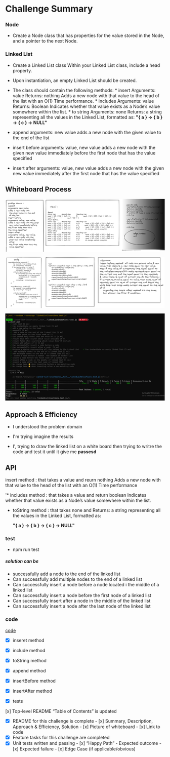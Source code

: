 # Challenge Summary

### Node
* Create a Node class that has properties for the value stored in the Node, and a pointer to the next Node.
### Linked List
* Create a Linked List class Within your Linked List class, include a head property.
* Upon instantiation, an empty Linked List should be created.
* The class should contain the following methods:
      * insert
            Arguments: value
          Returns: nothing
            Adds a new node with that value to the head of the list with an O(1) Time performance.
      * includes
          Arguments: value
        Returns: Boolean
           Indicates whether that value exists as a Node’s value somewhere within the list.
          * to string
               Arguments: none
                   Returns: a string representing all the values in the Linked List, formatted as:
                             **"{ a } -> { b } -> { c } -> NULL"**

* append
arguments: new value
adds a new node with the given value to the end of the list
* insert before
arguments: value, new value
adds a new node with the given new value immediately before the first node that has the value specified
* insert after
arguments: value, new value
adds a new node with the given new value immediately after the first node that has the value specified

## Whiteboard Process


![white board2](/javascript/linked-list-insertions/images/whiteboard1.png)

![white board](/javascript/linked-list-insertions/images/whiteboard2.png)


![test](/javascript/linked-list-insertions/images/tests.png)


## Approach & Efficiency

* I understood the problem domain

* I'm trying imagine the results 

* I', trying to draw the linked list on a white board then trying to writre the code and test it until it give me **passesd**


## API
 insert method : that takes a value and reurn nothing  Adds a new node with that value to the head of the list with an O(1) Time performance

 '* includes method :  that takes a value and return boolean  Indicates whether that value exists as a Node’s value somewhere within the list.

 * toString method : that takes none and Returns: a string representing all the values in the Linked List, formatted as:

   **"{ a } -> { b } -> { c } -> NULL"**


### test 
* npm run test


##### solution can be 

* successfully add a node to the end of the linked list
* Can successfully add multiple nodes to the end of a linked list
* Can successfully insert a node before a node located i the middle of a linked list
* Can successfully insert a node before the first node of a linked list
* Can successfully insert after a node in the middle of the linked list
* Can successfully insert a node after the last node of the linked list

### code

[code](/javascript/linked-list-insertions)
- [x] inseret method
- [x] include method
- [x] toString method
- [x] append method
- [x] insertBefore method
- [x] insertAfter method


- [x] tests

 [x] Top-level README “Table of Contents” is updated
 - [x] README for this challenge is complete
       - [x] Summary, Description, Approach & Efficiency, Solution
       - [x] Picture of whiteboard
       - [x] Link to code
 - [x] Feature tasks for this challenge are completed
 - [x] Unit tests written and passing
       - [x] “Happy Path” - Expected outcome
       - [x] Expected failure
       - [x] Edge Case (if applicable/obvious)